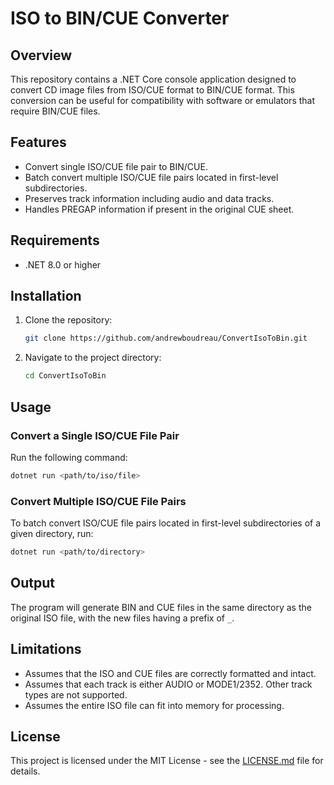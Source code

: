 # ISO to BIN/CUE Converter

## Overview

This repository contains a .NET Core console application designed to convert CD image files from ISO/CUE format to BIN/CUE format. 
This conversion can be useful for compatibility with software or emulators that require BIN/CUE files.

## Features

- Convert single ISO/CUE file pair to BIN/CUE.
- Batch convert multiple ISO/CUE file pairs located in first-level subdirectories.
- Preserves track information including audio and data tracks.
- Handles PREGAP information if present in the original CUE sheet.

## Requirements

- .NET 8.0 or higher

## Installation

1. Clone the repository:
    ```bash
    git clone https://github.com/andrewboudreau/ConvertIsoToBin.git
    ```
2. Navigate to the project directory:
    ```bash
    cd ConvertIsoToBin
    ```

## Usage

### Convert a Single ISO/CUE File Pair

Run the following command:

```bash
dotnet run <path/to/iso/file>
```

### Convert Multiple ISO/CUE File Pairs

To batch convert ISO/CUE file pairs located in first-level subdirectories of a given directory, run:

```bash
dotnet run <path/to/directory>
```

## Output

The program will generate BIN and CUE files in the same directory as the original ISO file, with the new files having a prefix of `_`.

## Limitations

- Assumes that the ISO and CUE files are correctly formatted and intact.
- Assumes that each track is either AUDIO or MODE1/2352. Other track types are not supported.
- Assumes the entire ISO file can fit into memory for processing.

## License

This project is licensed under the MIT License - see the [LICENSE.md](LICENSE.md) file for details.
